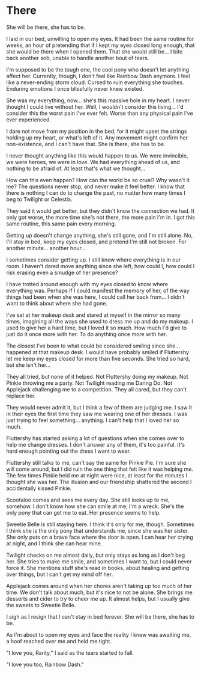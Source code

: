 # There

She will be there, she has to be.

I laid in our bed, unwilling to open my eyes. It had been the same routine for weeks, an hour of pretending that if I kept my eyes closed long enough, that she would be there when I opened them. That she would still be… I bite back another sob, unable to handle another bout of tears.

I'm supposed to be the tough one, the cool pony who doesn't let anything affect her. Currently, though, I don't feel like Rainbow Dash anymore. I feel like a never-ending storm cloud. Cursed to ruin everything she touches. Enduring emotions I once blissfully never knew existed.

She was my everything, now… she's this massive hole in my heart. I never thought I could live without her. Well, I wouldn't consider this living… I'd consider this the worst pain I've ever felt. Worse than any physical pain I've ever experienced.

I dare not move from my position in the bed, for it might upset the strings holding up my heart, or what's left of it. Any movement might confirm her non-existence, and I can't have that. She is there, she has to be.

I never thought anything like this would happen to us. We were invincible, we were heroes, we were in love. We had everything ahead of us, and nothing to be afraid of. At least that's what we thought…

How can this even happen? How can the world be so cruel? Why wasn't it me? The questions never stop, and never make it feel better. I know that there is nothing I can do to change the past, no matter how many times I beg to Twilight or Celestia.

They said it would get better, but they didn't know the connection we had. It only got worse, the more time she's not there, the more pain I'm in. I got this same routine, this same pain every morning.

Getting up doesn't change anything, she's still gone, and I'm still alone. No, I'll stay in bed, keep my eyes closed, and pretend I'm still not broken. For another minute… another hour…

I sometimes consider getting up. I still know where everything is in our room. I haven't dared move anything since she left, how could I, how could I risk erasing even a smudge of her presence?

I have trotted around enough with my eyes closed to know where everything was. Perhaps if I could manifest the memory of her, of the way things had been when she was here, I could call her back from… I didn't want to think about where she had gone.

I've sat at her makeup desk and stared at myself in the mirror so many times, imagining all the ways she used to dress me up and do my makeup. I used to give her a hard time, but I loved it so much. How much I'd give to just do it once more with her. To do anything once more with her.

The closest I've been to what could be considered smiling since she… happened at that makeup desk. I would have probably smiled if Fluttershy let me keep my eyes closed for more than five seconds. She tried so hard, but she isn't her…

They all tried, but none of it helped. Not Fluttershy doing my makeup. Not Pinkie throwing me a party. Not Twilight reading me Daring Do. Not Applejack challenging me to a competition. They all cared, but they can't replace her.

They would never admit it, but I think a few of them are judging me. I saw it in their eyes the first time they saw me wearing one of her dresses. I was just trying to feel something… anything. I can't help that I loved her so much.

Fluttershy has started asking a lot of questions when she comes over to help me change dresses. I don't answer any of them, it's too painful. It's hard enough pointing out the dress I want to wear.

Fluttershy still talks to me, can't say the same for Pinkie Pie. I'm sure she will come around, but I did ruin the one thing that felt like it was helping me. The few times Pinkie held me at night were nice, at least for the minutes I thought she was her. The illusion and our friendship shattered the second I accidentally kissed Pinkie.

Scootaloo comes and sees me every day. She still looks up to me, somehow. I don't know how she can smile at me, I'm a wreck. She's the only pony that can get me to eat. Her presence seems to help.

Sweetie Belle is still staying here. I think it's only for me, though. Sometimes I think she is the only pony that understands me, since she was her sister. She only puts on a brave face where the door is open. I can hear her crying at night, and I think she can hear mine.

Twilight checks on me almost daily, but only stays as long as I don't beg her. She tries to make me smile, and sometimes I want to, but I could never force it. She mentions stuff she's read in books, about healing and getting over things, but I can't get my mind off her.

Applejack comes around when her chores aren't taking up too much of her time. We don't talk about much, but it's nice to not be alone. She brings me desserts and cider to try to cheer me up. It almost helps, but I usually give the sweets to Sweetie Belle.

I sigh as I resign that I can't stay in bed forever. She will be there, she has to be.

As I'm about to open my eyes and face the reality I knew was awaiting me, a hoof reached over me and held me tight.

"I love you, Rarity," I said as the tears started to fall.

"I love you too, Rainbow Dash."
